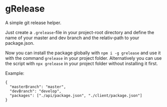 # gRelease
A simple git release helper.

Just create a ```.grelease```-file in your project-root directory and define the name of your master and dev branch and the relativ-path to your package.json.

Now you can install the package globally with ```npm i -g grelease``` and use it with the command ```grelease``` in your project folder. 
Alternatively you can use the script with ```npx grelease``` in your project folder without installing it first.

Example:
```
{
  "masterBranch": "master",
  "devBranch": "develop",
  "packages": ["./api/package.json", "./client/package.json"]
}
```
